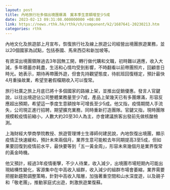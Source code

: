```yaml
---
layout: post
title: 內地旅行社多個出境團爆滿　冀本季生意額增至少5成
date: 2023-02-13 09:31:08.000000000 +08:00
link: https://news.rthk.hk/rthk/ch/component/k2/1687641-20230213.htm
categories: rthk
---
```


內地文化及旅遊部上月宣布，恢復旅行社及線上旅遊公司經營出境團旅遊業務，並以20個國家為試點，包括泰國、馬來西亞和新加坡等。

有資深出境團領隊過去3年因無工開，轉行做代購和文職，初時難以適應，收入大減，多年積蓄亦耗盡，生活和心情均受到影響，不時翻看以前帶團照片，回顧昔日時光。她表示，期待再帶團外遊，但會先持觀望態度，待航班回復穩定，預計最快4月重操故業，希望至暑假檔期收入可以復常。

旅行社廣之旅上月底已將十多個國家的路線上架，並推出促銷優惠。發言人官鍵說，以往出境遊佔公司整體業務量至少7成，產品上架幾天已有多團爆滿，形容反應超出預期，希望這一季度生意額按年可增長至少5成。他又指，疫情期間人手流失，公司現正進行招聘，期望擴充業務，同時重新打造團隊。官鍵又指，現時團隊規模較疫情前縮小，人數大約20至30人為主，亦會建議旅客出發前先做核酸檢測。

上海財經大學商學院教授、旅遊管理博士生導師何建民說，內地恢復出境團，顯示疫情正快速緩和，預計未來兩個月，業界生意可能較去年同期提高3至5成，但如果要回復到疫情前水平，最快要等到「五一黃金周」，形容未來幾個月是業界復常的黃金時機。

他又預計，經過3年疫情衝擊，不少人待業，收入減少，出境團市場短期內可能出現結構性變化，客源集中在中高收入組群，收入減少的組群市場會萎縮，業界需要把握新趨勢調整策略，針對中高收入階層，加強著重空間和山水深度遊，以及親子和「敬老團」，推動家庭式出遊，刺激旅遊業復蘇。
